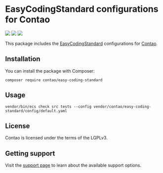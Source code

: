 # EasyCodingStandard configurations for Contao

[![](https://img.shields.io/github/workflow/status/contao/easy-coding-standard/CI/master.svg)](https://github.com/contao/easy-coding-standard/actions)
[![](https://img.shields.io/packagist/v/contao/easy-coding-standard.svg?style=flat-square)](https://packagist.org/packages/contao/easy-coding-standard)
[![](https://img.shields.io/packagist/dt/contao/easy-coding-standard.svg?style=flat-square)](https://packagist.org/packages/contao/easy-coding-standard)

This package includes the [EasyCodingStandard][1] configurations for [Contao][2].

## Installation

You can install the package with Composer:

```
composer require contao/easy-coding-standard
```

## Usage

```
vendor/bin/ecs check src tests --config vendor/contao/easy-coding-standard/config/default.yaml
```

## License

Contao is licensed under the terms of the LGPLv3.

## Getting support

Visit the [support page][3] to learn about the available support options.

[1]: https://github.com/Symplify/EasyCodingStandard
[2]: https://contao.org
[3]: https://contao.org/en/support.html
